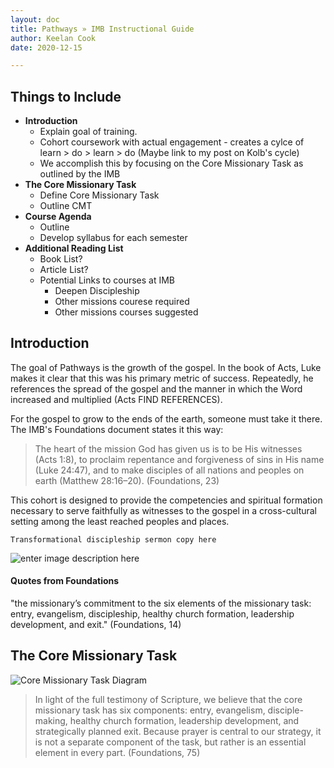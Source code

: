 ```yaml
---
layout: doc
title: Pathways » IMB Instructional Guide
author: Keelan Cook
date: 2020-12-15

---
```


## Things to Include
* **Introduction**
	* Explain goal of training.
	* Cohort coursework with actual engagement - creates a cylce of learn > do > learn > do (Maybe link to my post on Kolb's cycle)
	* We accomplish this by focusing on the Core Missionary Task as outlined by the IMB
* **The Core Missionary Task**
	* Define Core Missionary Task
	* Outline CMT
* **Course Agenda**
	* Outline 
	* Develop syllabus for each semester
* **Additional Reading List**
	* Book List?
	* Article List?
	* Potential Links to courses at IMB
		* Deepen Discipleship
		* Other missions courese required
		* Other missions courses suggested

## Introduction
The goal of Pathways is the growth of the gospel. In the book of Acts, Luke makes it clear that this was his primary metric of success. Repeatedly, he references the spread of the gospel and the manner in which the Word increased and multiplied (Acts FIND REFERENCES). 

For the gospel to grow to the ends of the earth, someone must take it there. The IMB's Foundations document states it this way: 
>The heart of the mission God has given us is to be His witnesses (Acts 1:8), to proclaim repentance and forgiveness of sins in His name (Luke 24:47), and to make disciples of all nations and peoples on earth (Matthew 28:16–20). (Foundations, 23)

This cohort is designed to provide the competencies and spiritual formation necessary to serve faithfully as witnesses to the gospel in a cross-cultural setting among the least reached peoples and places. 

`Transformational discipleship sermon copy here`

![enter image description here](https://i.imgur.com/Ft2l6cy.png)


#### Quotes from Foundations
"the missionary’s commitment to the six elements of the missionary task: entry, evangelism, discipleship, healthy church formation, leadership development, and exit." (Foundations, 14)




## The Core Missionary Task
![Core Missionary Task Diagram](https://i.imgur.com/JytpIwC.png)

>In light of the full testimony of Scripture, we believe that the core missionary task has six components: entry, evangelism, disciple-making, healthy church formation, leadership development, and strategically planned exit. Because prayer is central to our strategy, it is not a separate component of the task, but rather is an essential element in every part. (Foundations, 75)



<!--stackedit_data:
eyJoaXN0b3J5IjpbNDk3NjMzOTc0LC0zMjY4MjA1OTIsOTUwNj
k0MDQ0LDU5NzQzOTM4OCwtMTQzMzI1NzcxMCwtMjA5NTYyNjQw
NCwyMDk3MjMzNjU1LDE5NDMxOTgxMDcsLTE0MDk2NDEzNDgsND
YzOTI3NTY0LC0zNzM0MTA2MCwxNDg0NTA1OTU3LC04NDY3MDg3
MywtMjEzNzQyNzU1MiwtMTY1NzkxMzAxMCwtMTA0ODE1NjI0OV
19
-->